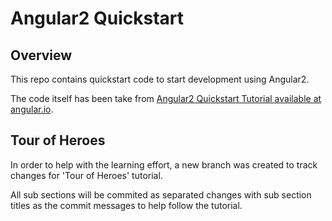 Angular2 Quickstart
===================

Overview
--------
This repo contains quickstart code to start development using Angular2.

The code itself has been take from [Angular2 Quickstart Tutorial available at angular.io](https://angular.io/docs/ts/latest/quickstart.html).

Tour of Heroes
--------------
In order to help with the learning effort, a new branch was created to track changes for 'Tour of Heroes' tutorial.

All sub sections will be commited as separated changes with sub section titles as the commit messages to help follow the tutorial.
